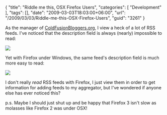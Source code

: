 {
	"title": "Riddle me this, OSX Firefox Users",
	"categories": [
		"Development"
	],
	"tags": [],
	"date": "2009-03-03T18:03:00+06:00",
	"url": "/2009/03/03/Riddle-me-this-OSX-Firefox-Users",
	"guid": "3261"
}

As the manager of <a href="http://www.coldfusionbloggers.org">ColdFusionBloggers.org</a>, I view a heck of a lot of RSS feeds. I've noticed that the description field is always (nearly) impossible to read:

<img src="http://static.raymondcamden.com/images//Picture 224.png">

Yet with Firefox under Windows, the same feed's description field is much more easy to read:

<img src="http://static.raymondcamden.com/images/cfjedi//Picture 318.png">

I don't really <i>read</i> RSS feeds with Firefox, I just view them in order to get information for adding feeds to my aggregator, but I've wondered if anyone else has ever noticed this?

p.s. Maybe I should just shut up and be happy that Firefox 3 isn't slow as molasses like Firefox 2 was under OSX!